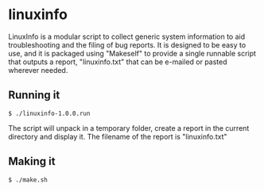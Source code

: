 linuxinfo
=========

LinuxInfo is a modular script to collect generic system information to aid
troubleshooting and the filing of bug reports. It is designed to be easy
to use, and it is packaged using "Makeself" to provide a single runnable
script that outputs a report, "linuxinfo.txt" that can be e-mailed or
pasted wherever needed.

## Running it

    $ ./linuxinfo-1.0.0.run

The script will unpack in a temporary folder, create a report in the current
directory and display it. The filename of the report is "linuxinfo.txt"

## Making it

    $ ./make.sh


